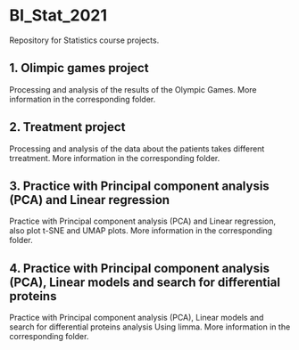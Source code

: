 # BI_Stat_2021
 Repository for Statistics course projects.
 
 ## 1. Olimpic games project
 
 Processing and analysis of the results of the Olympic Games. 
 More information in the corresponding folder.

## 2. Treatment project

Processing and analysis of the data about the patients takes different trreatment.
More information in the corresponding folder.

## 3. Practice with Principal component analysis (PCA) and Linear regression

Practice with Principal component analysis (PCA) and Linear regression, also plot t-SNE and UMAP plots.
More information in the corresponding folder.

## 4. Practice with Principal component analysis (PCA), Linear models and search for differential proteins

Practice with Principal component analysis (PCA), Linear models and search for differential proteins analysis Using limma.
More information in the corresponding folder.



